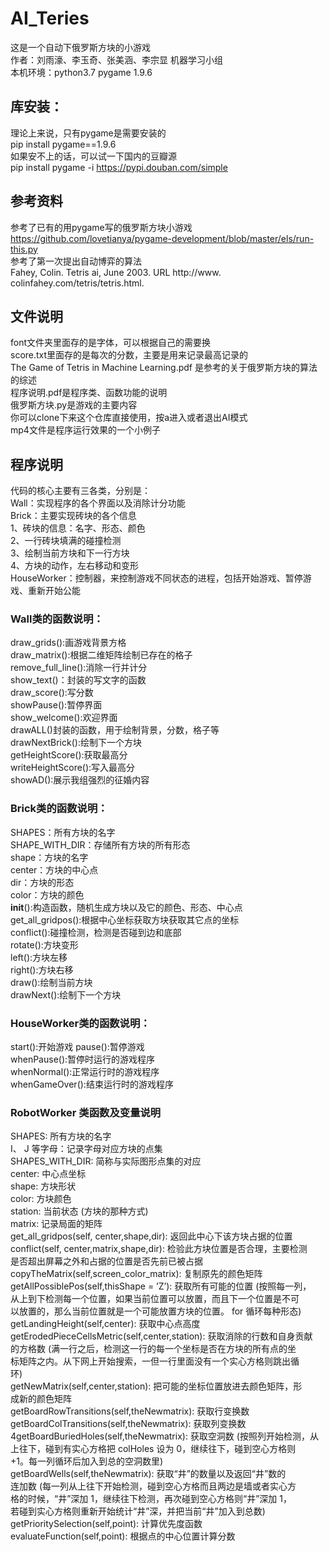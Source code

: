 # AI_Teries
这是一个自动下俄罗斯方块的小游戏  
作者：刘雨濠、李玉奇、张美涵、李宗显 机器学习小组  
本机环境：python3.7  pygame 1.9.6   
## 库安装：   
理论上来说，只有pygame是需要安装的   
pip install pygame==1.9.6   
如果安不上的话，可以试一下国内的豆瓣源   
pip install pygame -i https://pypi.douban.com/simple   
##  参考资料  
参考了已有的用pygame写的俄罗斯方块小游戏  
https://github.com/lovetianya/pygame-development/blob/master/els/run-this.py   
参考了第一次提出自动博弈的算法  
Fahey, Colin. Tetris ai, June 2003. URL http://www. colinfahey.com/tetris/tetris.html.  


## 文件说明   
font文件夹里面存的是字体，可以根据自己的需要换   
score.txt里面存的是每次的分数，主要是用来记录最高记录的  
The Game of Tetris in Machine Learning.pdf 是参考的关于俄罗斯方块的算法的综述  
程序说明.pdf是程序类、函数功能的说明  
俄罗斯方块.py是游戏的主要内容  
你可以clone下来这个仓库直接使用，按a进入或者退出AI模式   
mp4文件是程序运行效果的一个小例子  
## 程序说明  
代码的核心主要有三各类，分别是：  
Wall：实现程序的各个界面以及消除计分功能  
Brick：主要实现砖块的各个信息  
1、砖块的信息：名字、形态、颜色  
2、一行砖块填满的碰撞检测  
3、绘制当前方块和下一行方块  
4、方块的动作，左右移动和变形  
HouseWorker：控制器，来控制游戏不同状态的进程，包括开始游戏、暂停游戏、重新开始公能  
### Wall类的函数说明：  
draw_grids():画游戏背景方格  
draw_matrix():根据二维矩阵绘制已存在的格子  
remove_full_line():消除一行并计分  
show_text()：封装的写文字的函数  
draw_score():写分数  
showPause():暂停界面  
show_welcome():欢迎界面  
drawALL()封装的函数，用于绘制背景，分数，格子等  
drawNextBrick():绘制下一个方块  
getHeightScore():获取最高分  
writeHeightScore():写入最高分  
showAD():展示我组强烈的征婚内容
### Brick类的函数说明：  
SHAPES：所有方块的名字   
SHAPE_WITH_DIR：存储所有方块的所有形态  
shape：方块的名字  
center：方块的中心点  
dir：方块的形态  
color：方块的颜色  
__init__():构造函数，随机生成方块以及它的颜色、形态、中心点  
get_all_gridpos():根据中心坐标获取方块获取其它点的坐标  
conflict():碰撞检测，检测是否碰到边和底部  
rotate():方块变形  
left():方块左移  
right():方块右移  
draw():绘制当前方块  
drawNext():绘制下一个方块  
### HouseWorker类的函数说明：
start():开始游戏
pause():暂停游戏  
whenPause():暂停时运行的游戏程序  
whenNormal():正常运行时的游戏程序  
whenGameOver():结束运行时的游戏程序  
### RobotWorker 类函数及变量说明  
SHAPES: 所有方块的名字  
I、 J 等字母：记录字母对应方块的点集  
SHAPES_WITH_DIR: 简称与实际图形点集的对应  
center: 中心点坐标  
shape: 方块形状  
color: 方块颜色  
station: 当前状态 (方块的那种方式)  
matrix: 记录局面的矩阵  
get_all_gridpos(self, center,shape,dir): 返回此中心下该方块占据的位置  
conflict(self, center,matrix,shape,dir): 检验此方块位置是否合理，主要检测  
是否超出屏幕之外和占据的位置是否先前已被占据  
copyTheMatrix(self,screen_color_matrix): 复制原先的颜色矩阵  
getAllPossiblePos(self,thisShape = ’Z’): 获取所有可能的位置 (按照每一列，  
从上到下检测每一个位置，如果当前位置可以放置，而且下一个位置是不可  
以放置的，那么当前位置就是一个可能放置方块的位置。 for 循环每种形态)  
getLandingHeight(self,center): 获取中心点高度  
getErodedPieceCellsMetric(self,center,station): 获取消除的行数和自身贡献  
的方格数 (满一行之后，检测这一行的每一个坐标是否在方块的所有点的坐  
标矩阵之内。从下网上开始搜索，一但一行里面没有一个实心方格则跳出循  
环)  
getNewMatrix(self,center,station): 把可能的坐标位置放进去颜色矩阵，形  
成新的颜色矩阵  
getBoardRowTransitions(self,theNewmatrix): 获取行变换数  
getBoardColTransitions(self,theNewmatrix): 获取列变换数  
4getBoardBuriedHoles(self,theNewmatrix): 获取空洞数 (按照列开始检测，从  
上往下，碰到有实心方格把 colHoles 设为 0，继续往下，碰到空心方格则  
+1。每一列循环后加入到总的空洞数里)  
getBoardWells(self,theNewmatrix): 获取“井”的数量以及返回“井”数的  
连加数 (每一列从上往下开始检测，碰到空心方格而且两边是墙或者实心方  
格的时候，“井”深加 1，继续往下检测，再次碰到空心方格则“井”深加 1，  
若碰到实心方格则重新开始统计“井”深，并把当前“井”加入到总数)  
getPrioritySelection(self,point): 计算优先度函数  
evaluateFunction(self,point): 根据点的中心位置计算分数  

